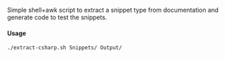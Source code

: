 Simple shell+awk script to extract a snippet type from documentation and
generate code to test the snippets.

#### Usage

`./extract-csharp.sh Snippets/ Output/`
